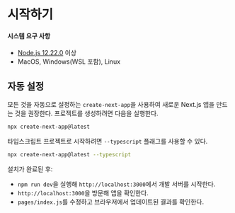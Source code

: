 # 시작하기

#### 시스템 요구 사항

- [Node.js 12.22.0](https://nodejs.org/) 이상
- MacOS, Windows(WSL 포함), Linux

## 자동 설정

모든 것을 자동으로 설정하는 `create-next-app`을 사용하여 새로운 Next.js 앱을 만드는 것을 권장한다. 프로젝트를 생성하려면 다음을 실행한다.

```bash
npx create-next-app@latest
```

타입스크립트 프로젝트로 시작하려면 `--typescript` 플래그를 사용할 수 있다.

```bash
npx create-next-app@latest --typescript
```

설치가 완료된 후:

- `npm run dev`을 실행해 `http://localhost:3000`에서 개발 서버를 시작한다.
- `http://localhost:3000`을 방문해 앱을 확인한다.
- `pages/index.js`를 수정하고 브라우저에서 업데이트된 결과를 확인한다.